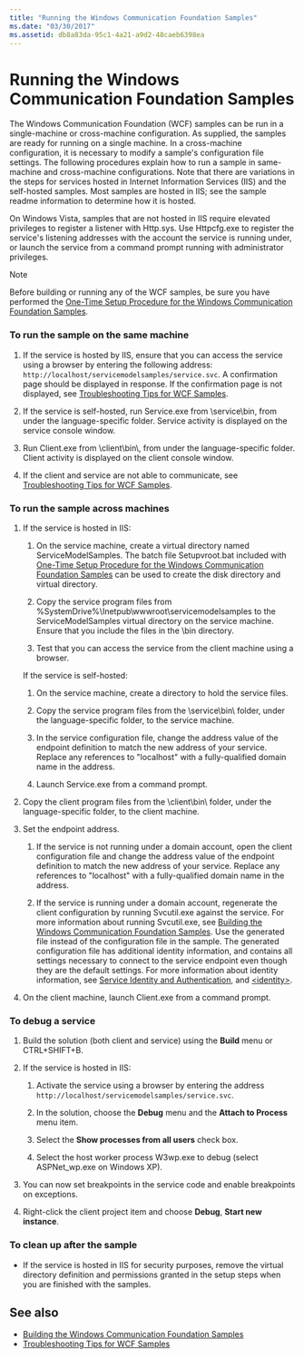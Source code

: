 ```yaml
---
title: "Running the Windows Communication Foundation Samples"
ms.date: "03/30/2017"
ms.assetid: db8a83da-95c1-4a21-a9d2-48caeb6398ea
---
```

# Running the Windows Communication Foundation Samples
The Windows Communication Foundation (WCF) samples can be run in a single-machine or cross-machine configuration. As supplied, the samples are ready for running on a single machine. In a cross-machine configuration, it is necessary to modify a sample's configuration file settings. The following procedures explain how to run a sample in same-machine and cross-machine configurations. Note that there are variations in the steps for services hosted in Internet Information Services (IIS) and the self-hosted samples. Most samples are hosted in IIS; see the sample readme information to determine how it is hosted.  
  
 On Windows Vista, samples that are not hosted in IIS require elevated privileges to register a listener with Http.sys. Use Httpcfg.exe to register the service's listening addresses with the account the service is running under, or launch the service from a command prompt running with administrator privileges.  
  
> [!NOTE]
> Before building or running any of the WCF samples, be sure you have performed the [One-Time Setup Procedure for the Windows Communication Foundation Samples](one-time-setup-procedure-for-the-wcf-samples.md).  
  
### To run the sample on the same machine  
  
1. If the service is hosted by IIS, ensure that you can access the service using a browser by entering the following address: `http://localhost/servicemodelsamples/service.svc`. A confirmation page should be displayed in response. If the confirmation page is not displayed, see [Troubleshooting Tips for WCF Samples](https://docs.microsoft.com/previous-versions/dotnet/netframework-3.5/ms751511(v=vs.90)).  
  
2. If the service is self-hosted, run Service.exe from \service\bin, from under the language-specific folder. Service activity is displayed on the service console window.  
  
3. Run Client.exe from \client\bin\\, from under the language-specific folder. Client activity is displayed on the client console window.  
  
4. If the client and service are not able to communicate, see [Troubleshooting Tips for WCF Samples](https://docs.microsoft.com/previous-versions/dotnet/netframework-3.5/ms751511(v=vs.90)).  
  
### To run the sample across machines  
  
1. If the service is hosted in IIS:  
  
    1. On the service machine, create a virtual directory named ServiceModelSamples. The batch file Setupvroot.bat included with [One-Time Setup Procedure for the Windows Communication Foundation Samples](one-time-setup-procedure-for-the-wcf-samples.md) can be used to create the disk directory and virtual directory.  
  
    2. Copy the service program files from %SystemDrive%\Inetpub\wwwroot\servicemodelsamples to the ServiceModelSamples virtual directory on the service machine. Ensure that you include the files in the \bin directory.  
  
    3. Test that you can access the service from the client machine using a browser.  
  
     If the service is self-hosted:  
  
    1. On the service machine, create a directory to hold the service files.  
  
    2. Copy the service program files from the \service\bin\ folder, under the language-specific folder, to the service machine.  
  
    3. In the service configuration file, change the address value of the endpoint definition to match the new address of your service. Replace any references to "localhost" with a fully-qualified domain name in the address.  
  
    4. Launch Service.exe from a command prompt.  
  
2. Copy the client program files from the \client\bin\ folder, under the language-specific folder, to the client machine.  
  
3. Set the endpoint address.  
  
    1. If the service is not running under a domain account, open the client configuration file and change the address value of the endpoint definition to match the new address of your service. Replace any references to "localhost" with a fully-qualified domain name in the address.  
  
    2. If the service is running under a domain account, regenerate the client configuration by running Svcutil.exe against the service. For more information about running Svcutil.exe, see [Building the Windows Communication Foundation Samples](building-the-samples.md). Use the generated file instead of the configuration file in the sample. The generated configuration file has additional identity information, and contains all settings necessary to connect to the service endpoint even though they are the default settings. For more information about identity information, see [Service Identity and Authentication](../feature-details/service-identity-and-authentication.md), and [\<identity>](../../configure-apps/file-schema/wcf/identity.md).  
  
4. On the client machine, launch Client.exe from a command prompt.  
  
### To debug a service  
  
1. Build the solution (both client and service) using the **Build** menu or CTRL+SHIFT+B.  
  
2. If the service is hosted in IIS:  
  
    1. Activate the service using a browser by entering the address `http://localhost/servicemodelsamples/service.svc`.  
  
    2. In the solution, choose the **Debug** menu and the **Attach to Process** menu item.  
  
    3. Select the **Show processes from all users** check box.  
  
    4. Select the host worker process W3wp.exe to debug (select ASPNet_wp.exe on Windows XP).  
  
3. You can now set breakpoints in the service code and enable breakpoints on exceptions.  
  
4. Right-click the client project item and choose **Debug**, **Start new instance**.  
  
### To clean up after the sample  
  
- If the service is hosted in IIS for security purposes, remove the virtual directory definition and permissions granted in the setup steps when you are finished with the samples.  
  
## See also

- [Building the Windows Communication Foundation Samples](building-the-samples.md)
- [Troubleshooting Tips for WCF Samples](https://docs.microsoft.com/previous-versions/dotnet/netframework-3.5/ms751511(v=vs.90))
